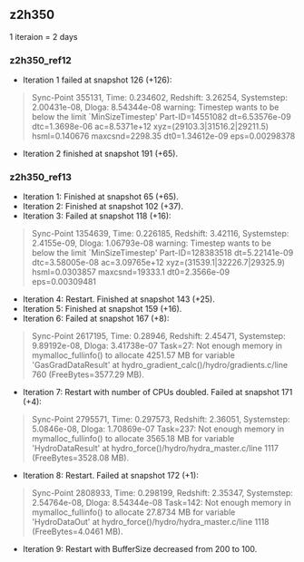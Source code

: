 ## z2h350
1 iteraion = 2 days

### z2h350_ref12
- Iteration 1 failed at snapshot 126 (+126):
> Sync-Point 355131, Time: 0.234602, Redshift: 3.26254, Systemstep: 2.00431e-08, Dloga: 8.54344e-08
> warning: Timestep wants to be below the limit `MinSizeTimestep'
> Part-ID=14551082  dt=6.53576e-09 dtc=1.3698e-06 ac=8.5371e+12 xyz=(29103.3|31516.2|29211.5)  hsml=0.140676  maxcsnd=2298.35 dt0=1.34612e-09 eps=0.00298378
- Iteration 2 finished at snapshot 191 (+65).

### z2h350_ref13
- Iteration 1: Finished at snapshot 65 (+65).
- Iteration 2: Finished at snapshot 102 (+37).
- Iteration 3: Failed at snapshot 118 (+16):
> Sync-Point 1354639, Time: 0.226185, Redshift: 3.42116, Systemstep: 2.4155e-09, Dloga: 1.06793e-08
> warning: Timestep wants to be below the limit `MinSizeTimestep'
> Part-ID=128383518  dt=5.22141e-09 dtc=3.58005e-08 ac=3.09765e+12 xyz=(31539.1|32226.7|29325.9)  hsml=0.0303857  maxcsnd=19333.1 dt0=2.3566e-09 eps=0.00309481
- Iteration 4: Restart. Finished at snapshot 143 (+25).
- Iteration 5: Finished at snapshot 159 (+16).
- Iteration 6: Failed at snapshot 167 (+8):
> Sync-Point 2617195, Time: 0.28946, Redshift: 2.45471, Systemstep: 9.89192e-08, Dloga: 3.41738e-07
> Task=27: Not enough memory in mymalloc_fullinfo() to allocate 4251.57 MB for variable 'GasGradDataResult' at hydro_gradient_calc()/hydro/gradients.c/line 760 (FreeBytes=3577.29 MB).
- Iteration 7: Restart with number of CPUs doubled. Failed at snapshot 171 (+4):
> Sync-Point 2795571, Time: 0.297573, Redshift: 2.36051, Systemstep: 5.0846e-08, Dloga: 1.70869e-07
> Task=237: Not enough memory in mymalloc_fullinfo() to allocate 3565.18 MB for variable 'HydroDataResult' at hydro_force()/hydro/hydra_master.c/line 1117 (FreeBytes=3528.08 MB).
- Iteration 8: Restart. Failed at snapshot 172 (+1):
> Sync-Point 2808933, Time: 0.298199, Redshift: 2.35347, Systemstep: 2.54764e-08, Dloga: 8.54344e-08
> Task=142: Not enough memory in mymalloc_fullinfo() to allocate 27.8734 MB for variable 'HydroDataOut' at hydro_force()/hydro/hydra_master.c/line 1118 (FreeBytes=4.0461 MB).
- Iteration 9: Restart with BufferSize decreased from 200 to 100.
